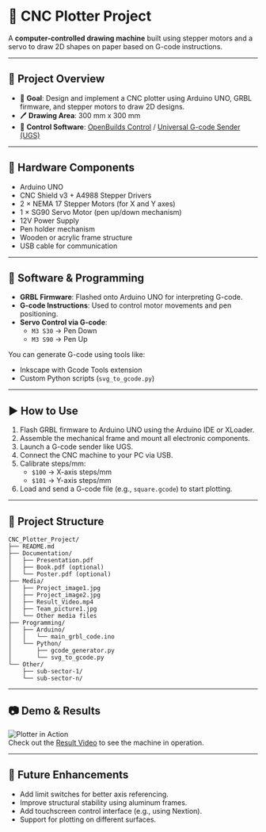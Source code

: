 # 🤖 CNC Plotter Project

A **computer-controlled drawing machine** built using stepper motors and a servo to draw 2D shapes on paper based on G-code instructions.

---

## 📌 Project Overview

- 🎯 **Goal**: Design and implement a CNC plotter using Arduino UNO, GRBL firmware, and stepper motors to draw 2D designs.
- 🖊️ **Drawing Area**: 300 mm x 300 mm
- 🧩 **Control Software**: [OpenBuilds Control](https://software.openbuilds.com/) / [Universal G-code Sender (UGS)](https://winder.github.io/ugs_website/)

---

## 🔧 Hardware Components

- Arduino UNO
- CNC Shield v3 + A4988 Stepper Drivers
- 2 × NEMA 17 Stepper Motors (for X and Y axes)
- 1 × SG90 Servo Motor (pen up/down mechanism)
- 12V Power Supply
- Pen holder mechanism
- Wooden or acrylic frame structure
- USB cable for communication

---

## 🧠 Software & Programming

- **GRBL Firmware**: Flashed onto Arduino UNO for interpreting G-code.
- **G-code Instructions**: Used to control motor movements and pen positioning.
- **Servo Control via G-code**:  
  - `M3 S30` → Pen Down  
  - `M3 S90` → Pen Up

You can generate G-code using tools like:
- Inkscape with Gcode Tools extension
- Custom Python scripts (`svg_to_gcode.py`)

---

## ▶️ How to Use

1. Flash GRBL firmware to Arduino UNO using the Arduino IDE or XLoader.
2. Assemble the mechanical frame and mount all electronic components.
3. Launch a G-code sender like UGS.
4. Connect the CNC machine to your PC via USB.
5. Calibrate steps/mm:
   - `$100` → X-axis steps/mm  
   - `$101` → Y-axis steps/mm  
6. Load and send a G-code file (e.g., `square.gcode`) to start plotting.

---

## 📁 Project Structure

```
CNC_Plotter_Project/
├── README.md
├── Documentation/
│   ├── Presentation.pdf
│   ├── Book.pdf (optional)
│   └── Poster.pdf (optional)
├── Media/
│   ├── Project_image1.jpg
│   ├── Project_image2.jpg
│   ├── Result_Video.mp4
│   ├── Team_picture1.jpg
│   └── Other media files
├── Programming/
│   ├── Arduino/
│   │   └── main_grbl_code.ino
│   └── Python/
│       ├── gcode_generator.py
│       └── svg_to_gcode.py
└── Other/
    ├── sub-sector-1/
    └── sub-sector-n/
```

---

## 📷 Demo & Results

![Plotter in Action](Media/Project_image1.jpg)  
Check out the [Result Video](Media/Result_Video.mp4) to see the machine in operation.

---

## 🚀 Future Enhancements

- Add limit switches for better axis referencing.
- Improve structural stability using aluminum frames.
- Add touchscreen control interface (e.g., using Nextion).
- Support for plotting on different surfaces.
